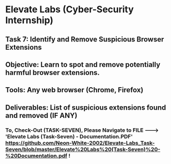 # Elevate Labs (Cyber-Security Internship)

## Task 7: Identify and Remove Suspicious Browser Extensions  
## Objective: Learn to spot and remove potentially harmful browser extensions.  
## Tools: Any web browser (Chrome, Firefox)  
## Deliverables: List of suspicious extensions found and removed (IF ANY)

### To, Check-Out (TASK-SEVEN), Please Navigate to FILE ---> 'Elevate Labs (Task-Seven) - Documentation.PDF' https://github.com/Neon-White-2002/Elevate-Labs_Task-Seven/blob/master/Elevate%20Labs%20(Task-Seven)%20-%20Documentation.pdf !
